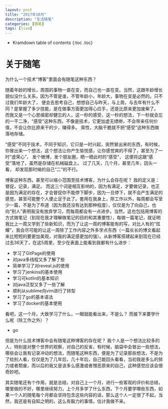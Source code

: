```yaml
---
layout: post
title: "2017年10月"
description: "生活随笔"
categories: [随笔]
tags: [live]
---
```


* Kramdown table of contents
{:toc .toc}

# 关于随笔

为什么一个技术“博客”里面会有随笔这种东西？     

随着年龄的增长，周围的事物一直在变，而自己也一直在变。当然，这跟年龄增长貌似没什么关系，因为不管是谁，不管年龄小，年龄大，事物在变是必然的。只不过我们年龄大了， 便会去思考自己，想想自己与昨天，与上周，与去年有什么不同？是掌握了多少技能，是在做事方面更加得心应手，还是比原来更加废柴了。 而我又是一个心思缜密却健忘的人，这一秒的感受，这一秒的想法，下一秒就会忘的一干二净，“感受”这种东西，不像是技术，它更加虚无缥缈，不会带来任何价值，不会让你比原来干的少，赚得多。 索性，大脑干脆就不把“感受”这种东西做落地存储。      

“感受”不同于技术，不同于知识，它只是一时兴起，突然冒出来的东西，有时候，你冒出来一个想法，这个想法让你产生愉悦感，让你感觉爽的不得了，甚至为了一时“虚荣心”， 发个微博，发个朋友圈，晒一晒此时的“感受”， 这便将这跟“感受”落地了，虽然是存储在机械磁盘上。 过了几天，几个月，甚至几年，回头一看， 却发现那时候的自己“二”的不行。     

博客这种东西，甚至可以缩小范围至技术博客，为什么会存在呢？ 我的定义是：督促，记录，满足。 而这三个词是相互影响的，因为有满足，才要做记录，也正是因为满足的存在，才会督促你不能停下脚步，因为一旦停下，就不会产生满足的感觉，甚至可能整个人便止足于此了。套用在我身上，除工作以外，每周都会写至少一篇，不是为了布道（因为我还没有达到那种程度），仅仅是为了向自己，也向“别人”表明我没有放弃学习，而每周都会有一点进步。当然，这也包括用博客的方式做笔记（到现在我才理解做笔记的目的和其重要性），每做一篇笔记，就证明我比上一周又学到了些新知识，而为了让这一周的博客能有的写，对比人有的“炫耀”，我会尽可能的让这一周除了工作内容之外多学点东西（一篇长长的博文看起来比短短的要更加美观，对我的满足感更加的强）。从新博客搭建起来到现在已经过去36天了，在这5周里，至少在表面上能看到我都有什么进步：    

* 学习了GitPage的使用    
* 对java多线程又多了解了些    
* 简单学习了对reveal.js的使用     
* 学习了jenkins的基本使用     
* 学习可kotlin的基本知识     
* 对java泛型又多了一些了解    
* 顺利从sublime向vim进行了转型    
* 学习了go的基本语法     
* 学习了docker的基本使用     

看吧，这一个月，大致学习了什么，一眼就能看出来，不是么？ 而接下来要学什么呢（除工作之外）？     

* go

但是为什么技术博客中会有随笔这种博客的存在呢？ 我个人是一个想法比较多的人，特别是对整个世界的观察，对自己的反省，有时候，脑袋中会冒出一些想法，哪些会让我有记录冲动的想法，而随笔这种东西，便是为了记录那些想法，不是为了给别人看，仅仅是为了几年后，几十年后，自己能回头看看，当初我是多么的努力或者颓废，而以后的我又是该多么感激或者憎恶原来的自己，这种感觉应该会很奇妙吧。    

其实随笔还有个作用，就是总结，对自己上一个月，进行一些客观的评价和总结，哪里做的不好，哪里继续努力，上个月多学了什么东西，下个月要学哪些东西，如果一个人的随笔每个月都会坚持包含这些内容的话，那么这个人一定很了不起，当然，我还是有自知之明的，这么有毅力的事情，估计我做不来。      

